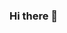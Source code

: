 ### Hi there 👋

<!--
**JuliaMatamala/JuliaMatamala** is a ✨ _special_ ✨ repository because its `README.md` (this file) appears on your GitHub profile.

Here are some ideas to get you started:

- 🔭 I’m currently working on Digital Humanities
- 🌱 I’m currently learning how to use this app
- 👯 I’m looking to collaborate on an archeological site
- 🤔 I’m looking for help with technologies
- 📫 How to reach me: juliamatamalaflor@gmail.com
- 😄 Pronouns: she/her
